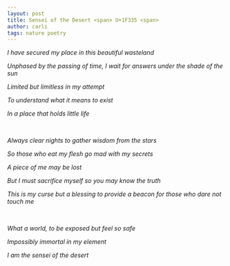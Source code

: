 ```yaml
---
layout: post
title: Sensei of the Desert <span> U+1F335 <span>
author: carli
tags: nature poetry
---
```


<meta charset="UTF-8"> 

*I have secured my place in this beautiful wasteland*

*Unphased by the passing of time, I wait for answers under the shade of the sun*

*Limited but limitless in my attempt*

*To understand what it means to exist*

*In a place that holds little life*

<br>               

*Always clear nights to gather wisdom from the stars*

*So those who eat my flesh go mad with my secrets*

*A piece of me may be lost*

*But I must sacrifice myself so you may know the truth*

*This is my curse but a blessing to provide a beacon for those who dare not touch me*

<br>               

*What a world, to be exposed but feel so safe*

*Impossibly immortal in my element*

*I am the sensei of the desert*


